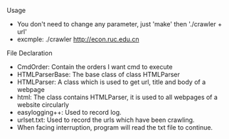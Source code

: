 Usage
* You don't need to change any parameter, just 'make' then './crawler + url'
* excmple: ./crawler http://econ.ruc.edu.cn

File Declaration
* CmdOrder: Contain the orders I want cmd to execute
* HTMLParserBase: The base class of class HTMLParser
* HTMLParser: A class which is used to get url, title and body of a webpage
* html: The class contains HTMLParser, it is used to all webpages of a website circularly
* easylogging++: Used to record log.
* urlset.txt: Used to record the urls which have been crawling. 
* When facing interruption, program will read the txt file to continue.
